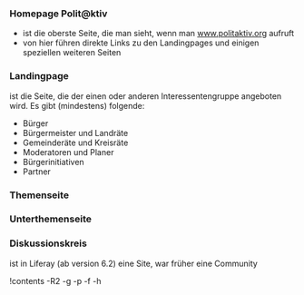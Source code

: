 
### Homepage Polit@ktiv
 * ist die oberste Seite, die man sieht, wenn man www.politaktiv.org aufruft
 * von hier führen direkte Links zu den Landingpages und einigen speziellen weiteren Seiten


### Landingpage
ist die Seite, die der einen oder anderen Interessentengruppe angeboten wird. Es gibt (mindestens) folgende:

 * Bürger
 * Bürgermeister und Landräte
 * Gemeinderäte und Kreisräte
 * Moderatoren und Planer
 * Bürgerinitiativen
 * Partner


### Themenseite

### Unterthemenseite

### Diskussionskreis
ist in Liferay (ab version 6.2) eine Site, war früher eine Community

!contents -R2 -g -p -f -h
